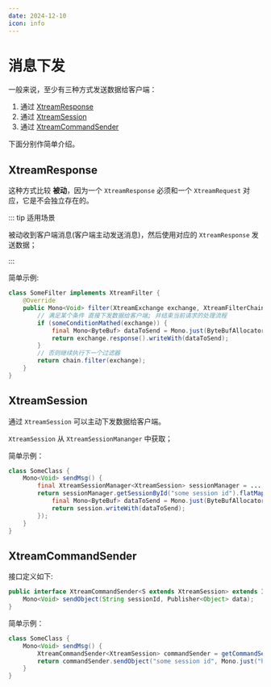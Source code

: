 ```yaml
---
date: 2024-12-10
icon: info
---
```


# 消息下发

一般来说，至少有三种方式发送数据给客户端：

1. 通过 [XtreamResponse](#xtreamresponse)
2. 通过 [XtreamSession](#xtreamsession)
3. 通过 [XtreamCommandSender](#xtreamcommandsender)

下面分别作简单介绍。

## XtreamResponse

这种方式比较 **被动**，因为一个 `XtreamResponse` 必须和一个 `XtreamRequest` 对应，它是不会独立存在的。

::: tip 适用场景

被动收到客户端消息(客户端主动发送消息)，然后使用对应的 `XtreamResponse` 发送数据；

:::

简单示例:

```java
class SomeFilter implements XtreamFilter {
    @Override
    public Mono<Void> filter(XtreamExchange exchange, XtreamFilterChain chain) {
        // 满足某个条件 直接下发数据给客户端; 并结束当前请求的处理流程
        if (someConditionMathed(exchange)) {
            final Mono<ByteBuf> dataToSend = Mono.just(ByteBufAllocator.DEFAULT.buffer().writeBytes("hello".getBytes()));
            return exchange.response().writeWith(dataToSend);
        }
        // 否则继续执行下一个过滤器
        return chain.filter(exchange);
    }
}
```

## XtreamSession

通过 `XtreamSession` 可以主动下发数据给客户端。

`XtreamSession` 从 `XtreamSessionMananger` 中获取；

简单示例：

```java
class SomeClass {
    Mono<Void> sendMsg() {
        final XtreamSessionManager<XtreamSession> sessionManager = ...;
        return sessionManager.getSessionById("some session id").flatMap(session -> {
            final Mono<ByteBuf> dataToSend = Mono.just(ByteBufAllocator.DEFAULT.buffer().writeBytes("hello".getBytes()));
            return session.writeWith(dataToSend);
        });
    }
}
```

## XtreamCommandSender

接口定义如下:

```java
public interface XtreamCommandSender<S extends XtreamSession> extends InternalXtreamCommandSender<S> {
    Mono<Void> sendObject(String sessionId, Publisher<Object> data);
}
```

简单示例：

```java
class SomeClass {
    Mono<Void> sendMsg() {
        XtreamCommandSender<XtreamSession> commandSender = getCommandSender();
        return commandSender.sendObject("some session id", Mono.just("hello"));
    }
}
```
